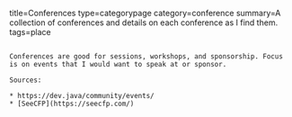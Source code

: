 title=Conferences
type=categorypage
category=conference
summary=A collection of conferences and details on each conference as I find them.
tags=place
~~~~~~

Conferences are good for sessions, workshops, and sponsorship. Focus is on events that I would want to speak at or sponsor.

Sources:

* https://dev.java/community/events/
* [SeeCFP](https://seecfp.com/)
